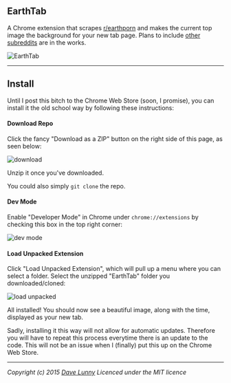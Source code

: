 EarthTab
---

A Chrome extension that scrapes [r/earthporn](http://www.reddit.com/r/EarthPorn/) and makes the current top image the background for your new tab page. Plans to include [other subreddits](http://www.reddit.com/r/sfwpornnetwork/wiki/network#wiki_nature) are in the works.

![EarthTab](http://i.imgur.com/pwDlEEg.png)

---

## Install

Until I post this bitch to the Chrome Web Store (soon, I promise), you can install it the old school way by following these instructions:

#### Download Repo

Click the fancy "Download as a ZIP" button on the right side of this page, as seen below:

![download](http://i.imgur.com/3jhYmML.png)

Unzip it once you've downloaded.

You could also simply `git clone` the repo.

#### Dev Mode

Enable "Developer Mode" in Chrome under `chrome://extensions` by checking this box in the top right corner:

![dev mode](http://i.imgur.com/Qzke29r.png)

#### Load Unpacked Extension

Click "Load Unpacked Extension", which will pull up a menu where you can select a folder. Select the unzipped "EarthTab" folder you downloaded/cloned:

![load unpacked](http://i.imgur.com/mYq6FC8.png)

All installed! You should now see a beautiful image, along with the time, displayed as your new tab.

Sadly, installing it this way will not allow for automatic updates. Therefore you will have to repeat this process everytime there is an update to the code. This will not be an issue when I (finally) put this up on the Chrome Web Store.

---

*Copyright (c) 2015 [Dave Lunny](http://himynameisdave.com) Licenced under the MIT licence*


<!--
![would like to actually make this be true](https://developer.chrome.com/webstore/images/ChromeWebStore_Badge_v2_206x58.png)
-->
